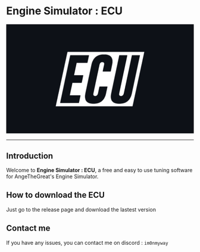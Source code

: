 # Engine Simulator : ECU

![Alt text](/ressources/ECU_logo_dark.png?raw=true)

---

## Introduction

Welcome to **Engine Simulator : ECU**, a free and easy to use tuning software for AngeTheGreat's Engine Simulator.

## How to download the ECU 

Just go to the release page and download the lastest version

## Contact me

If you have any issues, you can contact me on discord : ```im0nmyway```
